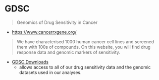 
# GDSC
> Genomics of Drug Sensitivity in Cancer

- https://www.cancerrxgene.org/

> We have characterised 1000 human cancer cell lines and screened them with 100s of compounds.
On this website, you will find drug response data and genomic markers of sensitivity.

- [GDSC Downloads](https://www.cancerrxgene.org/downloads/bulk_download)
  - allows access to all of our drug sensitivity data and the genomic datasets used in our analyses.

